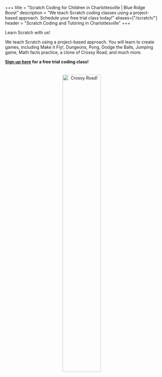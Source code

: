 +++
title = "Scratch Coding for Children in Charlottesville | Blue Ridge Boost"
description = "We teach Scratch coding classes using a project-based approach. Schedule your free trial class today!" 
aliases=["/scratch/"]
header = "Scratch Coding and Tutoring in Charlottesville"
+++

<div class="container">

<div class="row">

<div class="col-sm-6">
Learn Scratch with us!  

We teach Scratch using a project-based approach. You will learn to create games, including Make it Fly!, Dungeons, Pong, Dodge the Balls, Jumping game, Math facts practice, a clone of Crossy Road, and much more.

<b><a href="https://trialcodingclasses.youcanbook.me/">Sign up here</a> for a free trial coding class!</b>


</div>


<div class="col-sm-6 left">
<center>
<a href="https://scratch.mit.edu/projects/839752749/"><img  alt="Crossy Road!" src="/images/crossy-road.webp" width="50%" style="padding:20px;"></a>
</center>
</div>

</div>

</div>
